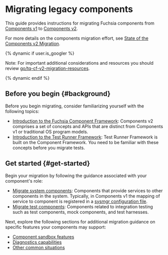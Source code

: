 # Migrating legacy components

This guide provides instructions for migrating Fuchsia components from
[Components v1][glossary.components-v1] to
[Components v2][glossary.components-v2].

For more details on the components migration effort, see
[State of the Components v2 Migration][components-migration-status].

{% dynamic if user.is_googler %}

Note: For important additional considerations and resources you should review
[go/tq-cf-v2-migration-resources](http://go/tq-cf-v2-migration-resources).

{% dynamic endif %}

## Before you begin {#background}

Before you begin migrating, consider familiarizing yourself with the
following topics:

-   [Introduction to the Fuchsia Component Framework][components-intro]:
    Components v2 comprises a set of concepts and APIs that are distinct from
    Components v1 or traditional OS program models.
-   [Introduction to the Test Runner Framework][trf-intro]: Test Runner
    Framework is built on the Component Framework. You need to be familiar with
    these concepts before you migrate tests.

## Get started {#get-started}

Begin your migration by following the guidance associated with your component's
role:

-   [Migrate system components](components.md):
    Components that provide services to other components in the system.
    Typically, in Components v1 the mapping of service to component is
    registered in a [sysmgr configuration file][sysmgr-config].
-   [Migrate test components](tests.md):
    Components related to integration testing such as test components,
    mock components, and test harnesses.

Next, explore the following sections for additional migration guidance on
specific features your components may support:

-   [Component sandbox features](features.md)
-   [Diagnostics capabilities](diagnostics.md)
-   [Other common situations](common.md)

[cf-dev-list]: https://groups.google.com/a/fuchsia.dev/g/component-framework-dev
[components-intro]: concepts/components/v2/introduction.md
[components-migration-status]: contribute/open_projects/components/migration.md
[glossary.components-v1]: glossary/README.md#components-v1
[glossary.components-v2]: glossary/README.md#components-v2
[sysmgr-config]: concepts/components/v1/sysmgr.md
[trf-intro]: development/testing/components/test_runner_framework.md